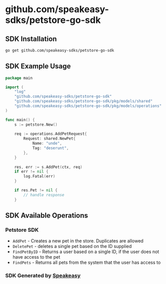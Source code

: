 # github.com/speakeasy-sdks/petstore-go-sdk

<!-- Start SDK Installation -->
## SDK Installation

```bash
go get github.com/speakeasy-sdks/petstore-go-sdk
```
<!-- End SDK Installation -->

## SDK Example Usage
<!-- Start SDK Example Usage -->
```go
package main

import (
    "log"
    "github.com/speakeasy-sdks/petstore-go-sdk"
    "github.com/speakeasy-sdks/petstore-go-sdk/pkg/models/shared"
    "github.com/speakeasy-sdks/petstore-go-sdk/pkg/models/operations"
)

func main() {
    s := petstore.New()
    
    req := operations.AddPetRequest{
        Request: shared.NewPet{
            Name: "unde",
            Tag: "deserunt",
        },
    }
    
    res, err := s.AddPet(ctx, req)
    if err != nil {
        log.Fatal(err)
    }

    if res.Pet != nil {
        // handle response
    }
```
<!-- End SDK Example Usage -->

<!-- Start SDK Available Operations -->
## SDK Available Operations

### Petstore SDK

* `AddPet` - Creates a new pet in the store. Duplicates are allowed
* `DeletePet` - deletes a single pet based on the ID supplied
* `FindPetByID` - Returns a user based on a single ID, if the user does not have access to the pet
* `FindPets` - Returns all pets from the system that the user has access to

<!-- End SDK Available Operations -->

### SDK Generated by [Speakeasy](https://docs.speakeasyapi.dev/docs/using-speakeasy/client-sdks)
